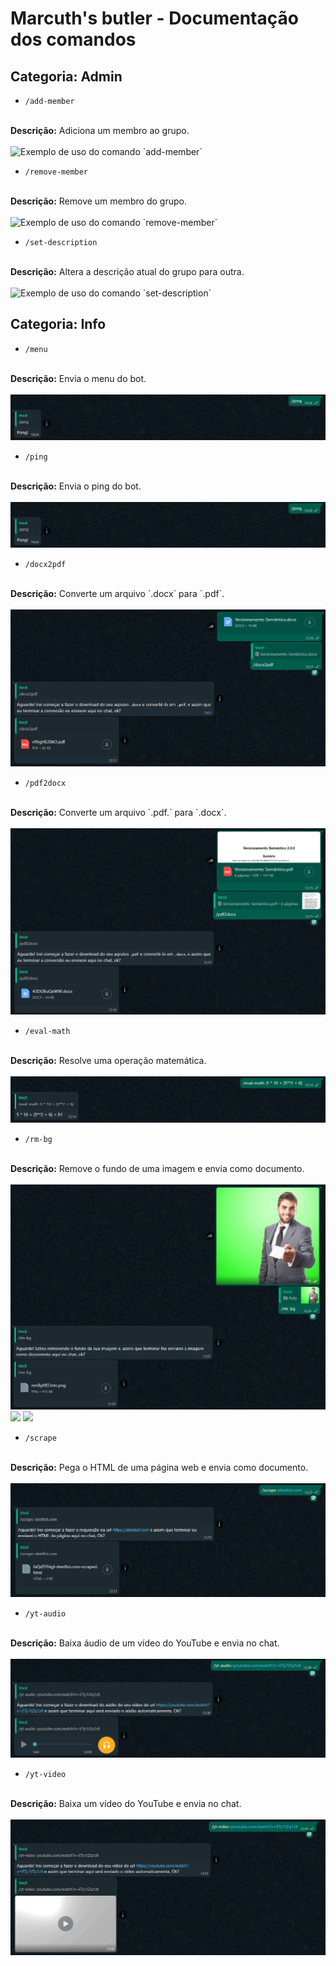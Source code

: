 # Marcuth's butler - Documentação dos comandos

## Categoria: Admin

- `/add-member`
<br>
<b>Descrição:</b> Adiciona um membro ao grupo.
<br><br>
<img src="static/images/command-prints/add-member.png" alt="Exemplo de uso do comando `add-member`">

- `/remove-member`
<br>
<b>Descrição:</b> Remove um membro do grupo.
<br><br>
<img src="static/images/command-prints/remove-member.png" alt="Exemplo de uso do comando `remove-member`">

- `/set-description`
<br>
<b>Descrição:</b> Altera a descrição atual do grupo para outra.
<br><br>
<img src="static/images/command-prints/set-description.png" alt="Exemplo de uso do comando `set-description`">

## Categoria: Info

- `/menu`
<br>
<b>Descrição:</b> Envia o menu do bot.
<br><br>
<img src="static/images/command-prints/ping.png" alt="Exemplo de uso do comando `ping`">

- `/ping`
<br>
<b>Descrição:</b> Envia o ping do bot.
<br><br>
<img src="static/images/command-prints/ping.png" alt="Exemplo de uso do comando `ping`">

- `/docx2pdf`
<br>
<b>Descrição:</b> Converte um arquivo `.docx` para `.pdf`.
<br><br>
<img src="static/images/command-prints/docx2pdf.png" alt="Exemplo de uso do comando `docx2pdf`">

- `/pdf2docx`
<br>
<b>Descrição:</b> Converte um arquivo `.pdf.` para `.docx`.
<br><br>
<img src="static/images/command-prints/pdf2docx.png" alt="Exemplo de uso do comando `pdf2docx`">

- `/eval-math`
<br>
<b>Descrição:</b> Resolve uma operação matemática.
<br><br>
<img src="static/images/command-prints/eval-math.png" alt="Exemplo de uso do comando `eval-math`">

- `/rm-bg`
<br>
<b>Descrição:</b> Remove o fundo de uma imagem e envia como documento.
<br><br>
<img src="static/images/command-prints/rm-bg.png" alt="Exemplo de uso do comando `rm-bg`">
<img src="static/images/others/img-with-bg.png">
<img src="static/images/others/img-without-bg.png">

- `/scrape`
<br>
<b>Descrição:</b> Pega o HTML de uma página web e envia como documento.
<br><br>
<img src="static/images/command-prints/scrape.png" alt="Exemplo de uso do comando `scrape`">

- `/yt-audio`
<br>
<b>Descrição:</b> Baixa áudio de um vídeo do YouTube e envia no chat.
<br><br>
<img src="static/images/command-prints/yt-audio.png" alt="Exemplo de uso do comando `yt-audio`">

- `/yt-video`
<br>
<b>Descrição:</b> Baixa um vídeo do YouTube e envia no chat.
<br><br>
<img src="static/images/command-prints/yt-video.png" alt="Exemplo de uso do comando `yt-video`">

